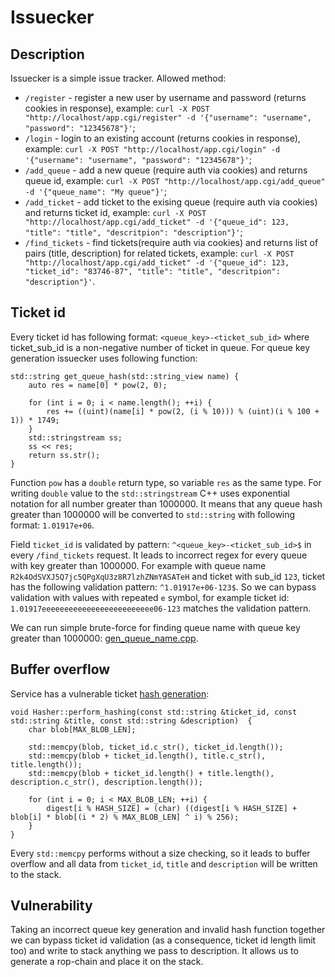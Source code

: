 # Issuecker

## Description
Issuecker is a simple issue tracker.
Allowed method:
* `/register` - register a new user by username and password (returns cookies in response), example: `curl -X POST "http://localhost/app.cgi/register" -d '{"username": "username", "password": "12345678"}'`; 
* `/login` - login to an existing account (returns cookies in response), example: `curl -X POST "http://localhost/app.cgi/login" -d '{"username": "username", "password": "12345678"}'`;
* `/add_queue` - add a new queue (require auth via cookies) and returns queue id, example: `curl -X POST "http://localhost/app.cgi/add_queue" -d '{"queue_name": "My queue"}'`;
* `/add_ticket` - add ticket to the exising queue (require auth via cookies) and returns ticket id, example: `curl -X POST "http://localhost/app.cgi/add_ticket" -d '{"queue_id": 123, "title": "title", "descritpion": "description"}'`;
* `/find_tickets` - find tickets(require auth via cookies) and returns list of pairs (title, description) for related tickets, example: `curl -X POST "http://localhost/app.cgi/add_ticket" -d '{"queue_id": 123, "ticket_id": "83746-87", "title": "title", "descritpion": "description"}'`.


## Ticket id
Every ticket id has following format: `<queue_key>-<ticket_sub_id>`
where ticket_sub_id is a non-negative number of ticket in queue. For queue key generation issuecker uses following function:


```
std::string get_queue_hash(std::string_view name) {
    auto res = name[0] * pow(2, 0);

    for (int i = 0; i < name.length(); ++i) {
        res += ((uint)(name[i] * pow(2, (i % 10))) % (uint)(i % 100 + 1)) * 1749;
    }
    std::stringstream ss;
    ss << res;
    return ss.str();
}
```

Function `pow` has a `double` return type, so variable `res` as the same type. For writing `double` value to the `std::stringstream` C++ uses exponential notation for all number greater than 1000000. It means that any queue hash greater than 1000000 will be converted to `std::string` with following format: `1.01917e+06`.

Field `ticket_id` is validated by pattern: `^<queue_key>-<ticket_sub_id>$` in every `/find_tickets` request. It leads to incorrect regex for every queue with 
key greater than 1000000. For example with queue name `R2k4OdSVXJ5Q7jc5QPgXqU3z8R7lzhZNmYASATeH`
and ticket with sub_id `123`, ticket has the following validation pattern: `^1.01917e+06-123$`.
So we can bypass validation with values with repeated `e` symbol, for example ticket id:
`1.01917eeeeeeeeeeeeeeeeeeeeeeeee06-123` matches the validation pattern.

We can run simple brute-force for finding queue name with queue key greater than 1000000: [gen_queue_name.cpp](https://github.com/HITB-CyberWeek/hitbsecconf-ctf-2022/blob/main/sploits/issuecker/src/gen_queue_name.cpp).

## Buffer overflow
Service has a vulnerable ticket [hash generation](https://github.com/HITB-CyberWeek/hitbsecconf-ctf-2022/blob/main/services/issuecker/src/hasher.cpp#L10): 
```
void Hasher::perform_hashing(const std::string &ticket_id, const std::string &title, const std::string &description)  {
    char blob[MAX_BLOB_LEN];

    std::memcpy(blob, ticket_id.c_str(), ticket_id.length());
    std::memcpy(blob + ticket_id.length(), title.c_str(), title.length());
    std::memcpy(blob + ticket_id.length() + title.length(), description.c_str(), description.length());

    for (int i = 0; i < MAX_BLOB_LEN; ++i) {
        digest[i % HASH_SIZE] = (char) ((digest[i % HASH_SIZE] + blob[i] * blob[(i * 2) % MAX_BLOB_LEN] ^ i) % 256);
    }
}

```

Every `std::memcpy` performs without a size checking, so it leads to buffer overflow
and all data from `ticket_id`, `title` and `description` will be written to the stack.

## Vulnerability
Taking an incorrect queue key generation and invalid hash function together we can bypass ticket id validation (as a consequence, ticket id length limit too) and write to stack anything we pass to description. It allows us to generate a rop-chain and place it on the stack.
